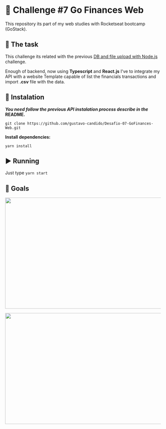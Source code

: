 # :rocket: Challenge #7 Go Finances Web
This repository its part of my web studies with Rocketseat bootcamp (GoStack).

## :pushpin: The task ##
This challenge its related with the previous
[DB and file upload with Node.js](https://github.com/gustavo-candido/Desafio-06-Banco-de-dados-e-upload-de-arquivos-no-Node.js.git) challenge.

Enough of backend, now using __Typescript__ and __React.js__ I've to integrate my API with a website Template capable of list
the financials transactions and import **.csv** file with the data.

## :wrench: Instalation ##

**<em>You need follow the previous API instalation process describe in the </em> README.**

```git clone https://github.com/gustavo-candido/Desafio-07-GoFinances-Web.git```

**Install dependencies:**

```yarn install```


## :arrow_forward: Running ##

Just type `yarn start`



## :checkered_flag: Goals ##

<p align="center"> 
<img  width=640  height=360 src="https://github.com/gustavo-candido/Desafio-07-GoFinances-Web/blob/master/go-finances-preview.gif">
</p>


<p align="center"> 
<img  width=640  height=360 src="https://github.com/gustavo-candido/Desafio-07-GoFinances-Web/blob/master/Screenshot%20from%202020-05-21%2010-48-19.png">
</p>
